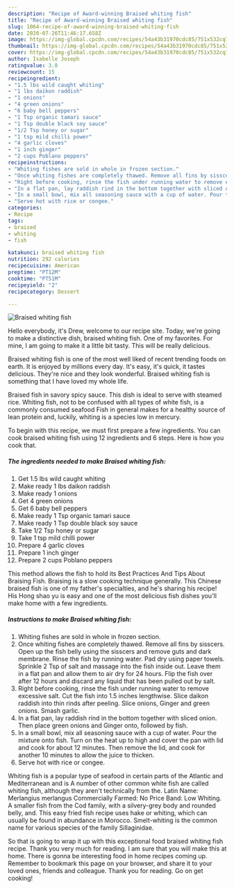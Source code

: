 ```yaml
---
description: "Recipe of Award-winning Braised whiting fish"
title: "Recipe of Award-winning Braised whiting fish"
slug: 1064-recipe-of-award-winning-braised-whiting-fish
date: 2020-07-26T11:46:17.658Z
image: https://img-global.cpcdn.com/recipes/54a43b31970cdc85/751x532cq70/braised-whiting-fish-recipe-main-photo.jpg
thumbnail: https://img-global.cpcdn.com/recipes/54a43b31970cdc85/751x532cq70/braised-whiting-fish-recipe-main-photo.jpg
cover: https://img-global.cpcdn.com/recipes/54a43b31970cdc85/751x532cq70/braised-whiting-fish-recipe-main-photo.jpg
author: Isabelle Joseph
ratingvalue: 3.8
reviewcount: 15
recipeingredient:
- "1.5 lbs wild caught whiting"
- "1 lbs daikon raddish"
- "1 onions"
- "4 green onions"
- "6 baby bell peppers"
- "1 Tsp organic tamari sauce"
- "1 Tsp double black soy sauce"
- "1/2 Tsp honey or sugar"
- "1 tsp mild chilli power"
- "4 garlic cloves"
- "1 inch ginger"
- "2 cups Poblano peppers"
recipeinstructions:
- "Whiting fishes are sold in whole in frozen section."
- "Once whiting fishes are completely thawed. Remove all fins by sisscers. Open up the fish belly using the sisscers and remove guts and dark membrane. Rinse the fish by running water. Pad dry using paper towels. Sprinkle 2 Tsp of salt and massage into the fish inside out. Leave them in a flat pan and allow them to air dry for 24 hours. Flip the fish over after 12 hours and discard any liquid that has been pulled out by salt."
- "Right before cooking, rinse the fish under running water to remove excessive salt. Cut the fish into 1.5 inches lengthwise. Slice daikon raddish into thin rinds after peeling. Slice onions, Ginger and green onions. Smash garlic."
- "In a flat pan, lay raddish rind in the bottom together with sliced onion. Then place green onions and Ginger onto, followed by fish."
- "In a small bowl, mix all seasoning sauce with a cup of water. Pour the mixture onto fish. Turn on the heat up to high and cover the pan with lid and cook for about 12 minutes. Then remove the lid, and cook for another 10 minutes to allow the juice to thicken."
- "Serve hot with rice or congee."
categories:
- Recipe
tags:
- braised
- whiting
- fish

katakunci: braised whiting fish 
nutrition: 292 calories
recipecuisine: American
preptime: "PT12M"
cooktime: "PT51M"
recipeyield: "2"
recipecategory: Dessert

---
```



![Braised whiting fish](https://img-global.cpcdn.com/recipes/54a43b31970cdc85/751x532cq70/braised-whiting-fish-recipe-main-photo.jpg)

Hello everybody, it's Drew, welcome to our recipe site. Today, we're going to make a distinctive dish, braised whiting fish. One of my favorites. For mine, I am going to make it a little bit tasty. This will be really delicious.

Braised whiting fish is one of the most well liked of recent trending foods on earth. It is enjoyed by millions every day. It's easy, it's quick, it tastes delicious. They're nice and they look wonderful. Braised whiting fish is something that I have loved my whole life.

Braised fish in savory spicy sauce. This dish is ideal to serve with steamed rice. Whiting fish, not to be confused with all types of white fish, is a commonly consumed seafood Fish in general makes for a healthy source of lean protein and, luckily, whiting is a species low in mercury.


To begin with this recipe, we must first prepare a few ingredients. You can cook braised whiting fish using 12 ingredients and 6 steps. Here is how you cook that.

<!--inarticleads1-->

##### The ingredients needed to make Braised whiting fish:

1. Get 1.5 lbs wild caught whiting
1. Make ready 1 lbs daikon raddish
1. Make ready 1 onions
1. Get 4 green onions
1. Get 6 baby bell peppers
1. Make ready 1 Tsp organic tamari sauce
1. Make ready 1 Tsp double black soy sauce
1. Take 1/2 Tsp honey or sugar
1. Take 1 tsp mild chilli power
1. Prepare 4 garlic cloves
1. Prepare 1 inch ginger
1. Prepare 2 cups Poblano peppers


This method allows the fish to hold its Best Practices And Tips About Braising Fish. Braising is a slow cooking technique generally. This Chinese braised fish is one of my father&#39;s specialties, and he&#39;s sharing his recipe! His Hong shao yu is easy and one of the most delicious fish dishes you&#39;ll make home with a few ingredients. 

<!--inarticleads2-->

##### Instructions to make Braised whiting fish:

1. Whiting fishes are sold in whole in frozen section.
1. Once whiting fishes are completely thawed. Remove all fins by sisscers. Open up the fish belly using the sisscers and remove guts and dark membrane. Rinse the fish by running water. Pad dry using paper towels. Sprinkle 2 Tsp of salt and massage into the fish inside out. Leave them in a flat pan and allow them to air dry for 24 hours. Flip the fish over after 12 hours and discard any liquid that has been pulled out by salt.
1. Right before cooking, rinse the fish under running water to remove excessive salt. Cut the fish into 1.5 inches lengthwise. Slice daikon raddish into thin rinds after peeling. Slice onions, Ginger and green onions. Smash garlic.
1. In a flat pan, lay raddish rind in the bottom together with sliced onion. Then place green onions and Ginger onto, followed by fish.
1. In a small bowl, mix all seasoning sauce with a cup of water. Pour the mixture onto fish. Turn on the heat up to high and cover the pan with lid and cook for about 12 minutes. Then remove the lid, and cook for another 10 minutes to allow the juice to thicken.
1. Serve hot with rice or congee.


Whiting fish is a popular type of seafood in certain parts of the Atlantic and Mediterranean and is A number of other common white fish are called whiting fish, although they aren&#39;t technically from the. Latin Name: Merlangius merlangus Commercially Farmed: No Price Band: Low Whiting. A smaller fish from the Cod family, with a silvery-grey body and rounded belly, and. This easy fried fish recipe uses hake or whiting, which can usually be found in abundance in Morocco. Smelt-whiting is the common name for various species of the family Sillaginidae. 

So that is going to wrap it up with this exceptional food braised whiting fish recipe. Thank you very much for reading. I am sure that you will make this at home. There is gonna be interesting food in home recipes coming up. Remember to bookmark this page on your browser, and share it to your loved ones, friends and colleague. Thank you for reading. Go on get cooking!
